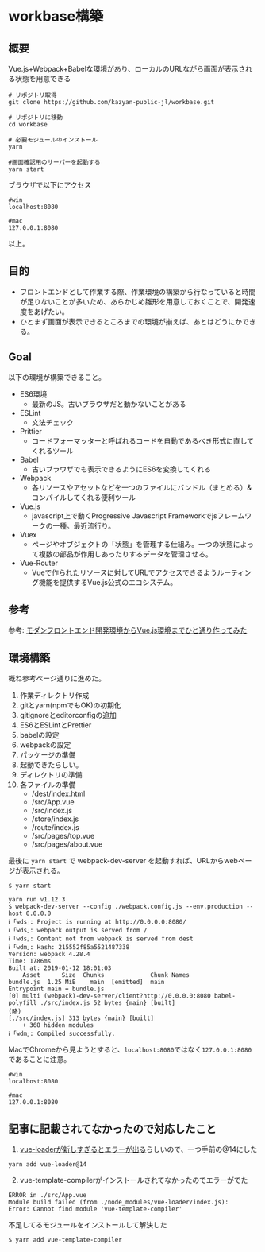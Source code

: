 # workbase構築

## 概要

Vue.js+Webpack+Babelな環境があり、ローカルのURLながら画面が表示される状態を用意できる

```
# リポジトリ取得
git clone https://github.com/kazyan-public-jl/workbase.git

# リポジトリに移動
cd workbase

# 必要モジュールのインストール
yarn

#画面確認用のサーバーを起動する
yarn start
```

ブラウザで以下にアクセス
```
#win
localhost:8080

#mac
127.0.0.1:8080
```

以上。


## 目的

- フロントエンドとして作業する際、作業環境の構築から行なっていると時間が足りないことが多いため、あらかじめ雛形を用意しておくことで、開発速度をあげたい。
- ひとまず画面が表示できるところまでの環境が揃えば、あとはどうにかできる。

## Goal

以下の環境が構築できること。

- ES6環境
    - 最新のJS。古いブラウザだと動かないことがある
- ESLint
    - 文法チェック
- Prittier
    - コードフォーマッターと呼ばれるコードを自動であるべき形式に直してくれるツール
- Babel
    - 古いブラウザでも表示できるようにES6を変換してくれる
- Webpack
    - 各リソースやアセットなどを一つのファイルにバンドル（まとめる）&コンパイルしてくれる便利ツール
- Vue.js
    - javascript上で動くProgressive Javascript Frameworkでjsフレームワークの一種。最近流行り。
- Vuex
    - ページやオブジェクトの「状態」を管理する仕組み。一つの状態によって複数の部品が作用しあったりするデータを管理させる。
- Vue-Router
    - Vueで作られたリソースに対してURLでアクセスできるようルーティング機能を提供するVue.js公式のエコシステム。

## 参考

参考: [モダンフロントエンド開発環境からVue.js環境までひと通り作ってみた](https://qiita.com/isihigameKoudai/items/520c1cb6540e0641a00c)

## 環境構築

概ね参考ページ通りに進めた。

1. 作業ディレクトリ作成
1. gitとyarn(npmでもOK)の初期化
1. gitignoreとeditorconfigの追加
1. ES6とESLintとPrettier
1. babelの設定
1. webpackの設定
1. パッケージの準備
1. 起動できたらしい。
1. ディレクトリの準備
1. 各ファイルの準備
    - /dest/index.html
    - /src/App.vue
    - /src/index.js
    - /store/index.js
    - /route/index.js
    - /src/pages/top.vue
    - /src/pages/about.vue


最後に `yarn start` で webpack-dev-server を起動すれば、URLからwebページが表示される。
```
$ yarn start

yarn run v1.12.3
$ webpack-dev-server --config ./webpack.config.js --env.production --host 0.0.0.0
ℹ ｢wds｣: Project is running at http://0.0.0.0:8080/
ℹ ｢wds｣: webpack output is served from /
ℹ ｢wds｣: Content not from webpack is served from dest
ℹ ｢wdm｣: Hash: 215552f85a5521487338
Version: webpack 4.28.4
Time: 1786ms
Built at: 2019-01-12 18:01:03
    Asset      Size  Chunks             Chunk Names
bundle.js  1.25 MiB    main  [emitted]  main
Entrypoint main = bundle.js
[0] multi (webpack)-dev-server/client?http://0.0.0.0:8080 babel-polyfill ./src/index.js 52 bytes {main} [built]
(略)
[./src/index.js] 313 bytes {main} [built]
    + 368 hidden modules
ℹ ｢wdm｣: Compiled successfully.
```

MacでChromeから見ようとすると、`localhost:8080`ではなく`127.0.0.1:8080`であることに注意。
```
#win
localhost:8080

#mac
127.0.0.1:8080
```

## 記事に記載されてなかったので対応したこと

1. [vue-loaderが新しすぎるとエラーが出る](https://qiita.com/tosite0345/items/2b153049805190fc5d15)らしいので、一つ手前の@14にした
```
yarn add vue-loader@14
```

2. vue-template-compilerがインストールされてなかったのでエラーがでた
```
ERROR in ./src/App.vue
Module build failed (from ./node_modules/vue-loader/index.js):
Error: Cannot find module 'vue-template-compiler'
```
不足してるモジュールをインストールして解決した
```
$ yarn add vue-template-compiler
```


